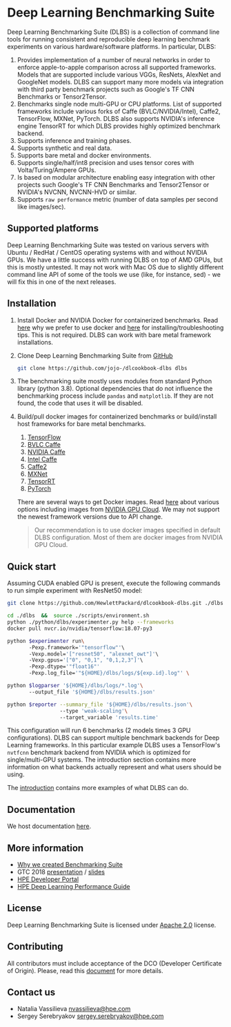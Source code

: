 # __Deep Learning Benchmarking Suite__
Deep Learning Benchmarking Suite (DLBS) is a collection of command line tools for running consistent and reproducible deep learning benchmark experiments on various hardware/software platforms. In particular, DLBS:
1. Provides implementation of a number of neural networks in order to enforce apple-to-apple comparison across all supported frameworks. Models that are supported include various VGGs, ResNets, AlexNet and GoogleNet models. DLBS can support many more models via integration with third party benchmark projects such as Google's TF CNN Benchmarks or Tensor2Tensor.
2. Benchmarks single node multi-GPU or CPU  platforms. List of supported frameworks include various forks of Caffe (BVLC/NVIDIA/Intel), Caffe2, TensorFlow, MXNet, PyTorch. DLBS also supports NVIDIA's inference engine TensorRT for which DLBS provides highly optimized benchmark backend.
3. Supports inference and training phases.
4. Supports synthetic and real data.
5. Supports bare metal and docker environments.
6. Supports single/half/int8 precision and uses tensor cores with Volta/Turing/Ampere GPUs.
7. Is based on modular architecture enabling easy integration with other projects
   such Google's TF CNN Benchmarks and Tensor2Tensor or NVIDIA's NVCNN, NVCNN-HVD or similar.
8. Supports `raw performance` metric (number of data samples per second like images/sec).

## Supported platforms
Deep Learning Benchmarking Suite was tested on various servers with Ubuntu / RedHat / CentOS operating systems with and without NVIDIA GPUs. We have a little success with running DLBS on top of AMD GPUs, but this is mostly untested. It may not work with Mac OS due to slightly different command line API of some of the tools we use (like, for instance, sed) - we will fix this in one of the next releases.

## Installation
1. Install Docker and NVIDIA Docker for containerized benchmarks. Read [here](https://hewlettpackard.github.io/dlcookbook-dlbs/#/docker/docker?id=docker) why we prefer to use docker and [here](https://hewlettpackard.github.io/dlcookbook-dlbs/#/docker/install_docker?id=installing-docker) for installing/troubleshooting tips. This is not required. DLBS can work with bare metal framework installations.
2. Clone Deep Learning Benchmarking Suite from [GitHub](https://github.com/HewlettPackard/dlcookbook-dlbs)
   ```bash
   git clone https://github.com/jojo-/dlcookbook-dlbs dlbs
   ```
3. The benchmarking suite mostly uses modules from standard Python library (python 3.8). Optional dependencies that do not influence the benchmarking process include `pandas` and `matplotlib`. If they are not found, the code that uses it will be disabled.
4. Build/pull docker images for containerized benchmarks or build/install host frameworks for bare metal benchmarks.
    1. [TensorFlow](http://tensorflow.org)
    2. [BVLC Caffe](http://caffe.berkeleyvision.org/)
    3. [NVIDIA Caffe](https://github.com/NVIDIA/caffe)
    4. [Intel Caffe](https://github.com/intel/caffe)
    5. [Caffe2](http://caffe2.ai)
    6. [MXNet](http://mxnet.io)
    7. [TensorRT](https://developer.nvidia.com/tensorrt)
    8. [PyTorch](http://pytorch.org/)

   There are several ways to get Docker images. Read [here](https://hewlettpackard.github.io/dlcookbook-dlbs/#/docker/pull_build_images?id=buildpull-docker-images) about various options including images from [NVIDIA GPU Cloud](https://www.nvidia.com/en-us/gpu-cloud/). We may not support the newest framework versions due to API change.
   > Our recommendation is to use docker images specified in default DLBS configuration. Most of them
   > are docker images from NVIDIA GPU Cloud.

## Quick start
Assuming CUDA enabled GPU is present, execute the following commands to run simple experiment with ResNet50 model:
```bash
git clone https://github.com/HewlettPackard/dlcookbook-dlbs.git ./dlbs   # Install benchmarking suite

cd ./dlbs  &&  source ./scripts/environment.sh                           # Initialize host environment
python ./python/dlbs/experimenter.py help --frameworks                   # List supported DL frameworks
docker pull nvcr.io/nvidia/tensorflow:18.07-py3                          # Pull TensorFlow docker image from NGC

python $experimenter run\                                                # Benchmark ...
       -Pexp.framework='"tensorflow"'\                                      #     TensorFlow framework
       -Vexp.model='["resnet50", "alexnet_owt"]'\                        #     with ResNet50 and AlexNetOWT models
       -Vexp.gpus='["0", "0,1", "0,1,2,3"]'\                             #     run on 1, 2 and 4 GPUs
       -Pexp.dtype='"float16"'                                           #     use mixed-precision training
       -Pexp.log_file='"${HOME}/dlbs/logs/${exp.id}.log"' \              #     and write results to these files

python $logparser '${HOME}/dlbs/logs/*.log'\                             # Parse log files and
       --output_file '${HOME}/dlbs/results.json'                         #     print and write summary to this file

python $reporter --summary_file '${HOME}/dlbs/results.json'\             # Parse summary file and build
                 --type 'weak-scaling'\                                  #     weak scaling report
                 --target_variable 'results.time'                        #     using batch time as performance metric
```

This configuration will run 6 benchmarks (2 models times 3 GPU configurations). DLBS can support multiple benchmark backends for Deep Learning frameworks. In this particular example DLBS uses a TensorFlow's `nvtfcnn` benchmark backend from NVIDIA which is optimized for single/multi-GPU systems. The introduction section contains more information on what backends actually represent and what users should be using.

The [introduction](https://hewlettpackard.github.io/dlcookbook-dlbs/#/intro/intro?id=introduction-to-benchmarking-suite) contains more examples of what DLBS can do.

## Documentation
We host documentation [here](https://hewlettpackard.github.io/dlcookbook-dlbs/#/).

## More information
* [Why we created Benchmarking Suite](https://developer.hpe.com/blog/why-we-created-hpe-deep-learning-cookbook)
* GTC 2018 [presentation](http://on-demand.gputechconf.com/gtc/2018/video/S8555) / [slides](http://on-demand.gputechconf.com/gtc/2018/presentation/s8555-hpe-deep-learning-cookbook-recipes-to-run-deep-learning-workloads.pdf)
* [HPE Developer Portal](https://www.hpe.com/software/dl-cookbook)
* [HPE Deep Learning Performance Guide](http://dlpg.labs.hpe.com/)

## License
Deep Learning Benchmarking Suite is licensed under [Apache 2.0](https://github.com/HewlettPackard/dlcookbook-dlbs/blob/master/LICENSE) license.

## Contributing
All contributors must include acceptance of the DCO (Developer Certificate of Origin). Please, read this [document](https://github.com/HewlettPackard/dlcookbook-dlbs/blob/master/CONTRIBUTING.md) for more details.

## Contact us
* Natalia Vassilieva <nvassilieva@hpe.com>
* Sergey Serebryakov <sergey.serebryakov@hpe.com>
